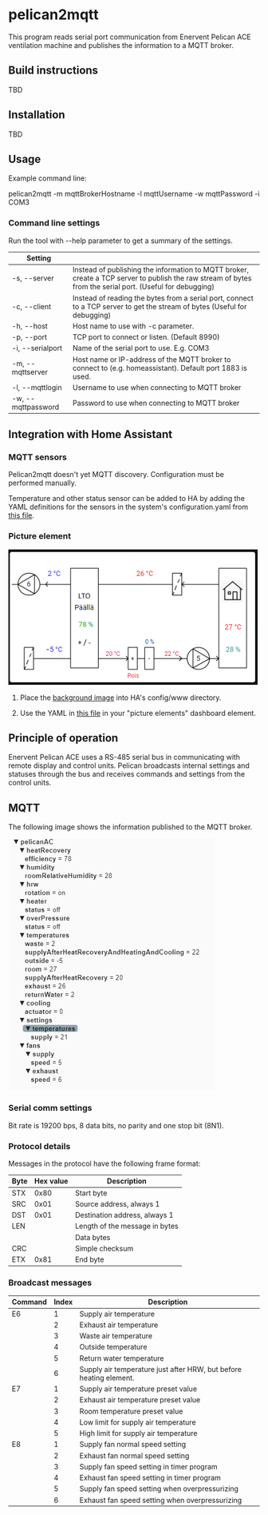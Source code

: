# pelican2mqtt

This program reads serial port communication from Enervent Pelican ACE ventilation machine and publishes the information to a MQTT broker.

## Build instructions

TBD

## Installation

TBD

## Usage

Example command line:

pelican2mqtt -m mqttBrokerHostname -l mqttUsername -w mqttPassword -i COM3

### Command line settings

Run the tool with --help parameter to get a summary of the settings.

|Setting||
|---|---|
|-s, --server|Instead of publishing the information to MQTT broker, create a TCP server to publish the raw stream of bytes from the serial port. (Useful for debugging)
|-c, --client|Instead of reading the bytes from a serial port, connect to a TCP server to get the stream of bytes (Useful for debugging)
|-h, --host|Host name to use with -c parameter.
|-p, --port|TCP port to connect or listen. (Default 8990)
|-i, --serialport|Name of the serial port to use. E.g. COM3
|-m, --mqttserver|Host name or IP-address of the MQTT broker to connect to (e.g. homeassistant). Default port 1883 is used.
|-l, --mqttlogin|Username to use when connecting to MQTT broker
|-w, --mqttpassword|Password to use when connecting to MQTT broker


## Integration with Home Assistant

### MQTT sensors

Pelican2mqtt doesn't yet MQTT discovery. Configuration must be performed manually.

Temperature and other status sensor can be added to HA by adding the YAML definitions for the sensors in the system's configuration.yaml from
[this file](ha/configuration.yaml).

### Picture element

![Picture element](ha/screenshot.PNG "Screenshot")

1. Place the [background image](ha/configuration.yaml) into HA's config/www directory.

2. Use the YAML in [this file](ha/picture-elements.yaml) in your "picture elements" dashboard element.



## Principle of operation

Enervent Pelican ACE uses a RS-485 serial bus in communicating with remote display and control units. Pelican broadcasts internal settings and statuses through the bus and receives commands and settings from the control units.

## MQTT

The following image shows the information published to the MQTT broker.

![MQTT topics published](mqtt.PNG "MQTT")


### Serial comm settings

Bit rate is 19200 bps, 8 data bits, no parity and one stop bit (8N1).


### Protocol details

Messages in the protocol have the following frame format:

|Byte|Hex value|Description|
|---|---|--|
|STX|0x80|Start byte
|SRC|0x01|Source address, always 1
|DST|0x01|Destination address, always 1
|LEN||Length of the message in bytes
|||Data bytes
|CRC||Simple checksum
|ETX|0x81|End byte

### Broadcast messages

|Command|Index|Description|
|---|---|--|
|E6|1|Supply air temperature|
||2|Exhaust air temperature|
||3|Waste air temperature|
||4|Outside temperature|
||5|Return water temperature|
||6|Supply air temperature just after HRW, but before heating element.|
|E7|1|Supply air temperature preset value|
||2|Exhaust air temperature preset value|
||3|Room temperature preset value|
||4|Low limit for supply air temperature|
||5|High limit for supply air temperature|
|E8|1|Supply fan normal speed setting|
||2|Exhaust fan normal speed setting|
||3|Supply fan speed setting in timer program|
||4|Exhaust fan speed setting in timer program|
||5|Supply fan speed setting when overpressurizing|
||6|Exhaust fan speed setting when overpressurizing|
